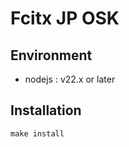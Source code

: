 # Fcitx JP OSK

## Environment
- nodejs : v22.x or later

## Installation
```console
make install
```